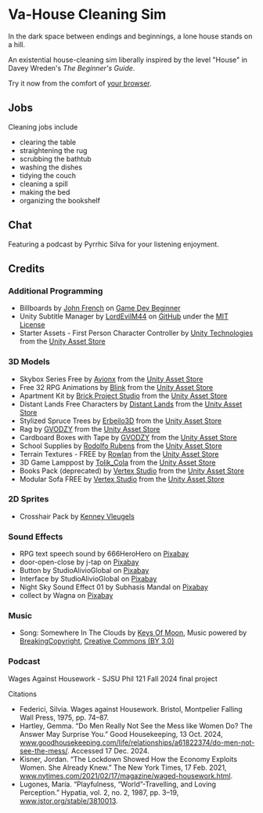 # Va-House Cleaning Sim

In the dark space between endings and beginnings, a lone house stands on a hill.

An existential house-cleaning sim liberally inspired by the level "House" in Davey Wreden's *The Beginner's Guide*. 

Try it now from the comfort of [your browser](https://pyrrhicshadow.github.io/Va-House-Cleaning-Sim/Builds/Va-House%20WebGL).

## Jobs 

Cleaning jobs include 

* clearing the table 
* straightening the rug 
* scrubbing the bathtub
* washing the dishes 
* tidying the couch 
* cleaning a spill
* making the bed
* organizing the bookshelf

## Chat

Featuring a podcast by Pyrrhic Silva for your listening enjoyment. 

## Credits 

### Additional Programming 

* Billboards by [John French](https://gamedevbeginner.com/author/john/) on [Game Dev Beginner](https://gamedevbeginner.com/billboards-in-unity-and-how-to-make-your-own/)
* Unity Subtitle Manager by [LordEvilM44](https://github.com/LordEvilM44Dev) on [GitHub](https://github.com/LordEvilM44Dev/Unity-Subtitle-System) under the [MIT License](https://github.com/LordEvilM44Dev/Unity-Subtitle-System/blob/main/LICENSE)
* Starter Assets - First Person Character Controller by [Unity Technologies](https://assetstore.unity.com/publishers/1) from the [Unity Asset Store](https://assetstore.unity.com/packages/essentials/starter-assets-first-person-character-controller-196525)

### 3D Models

* Skybox Series Free by [Avionx](https://assetstore.unity.com/publishers/31837) from the [Unity Asset Store](https://assetstore.unity.com/packages/2d/textures-materials/sky/skybox-series-free-103633)
* Free 32 RPG Animations by [Blink](https://assetstore.unity.com/publishers/49855) from the [Unity Asset Store](https://assetstore.unity.com/packages/3d/animations/free-32-rpg-animations-215058)
* Apartment Kit by [Brick Project Studio](https://assetstore.unity.com/publishers/32000) from the [Unity Asset Store](https://assetstore.unity.com/packages/3d/environments/apartment-kit-124055) 
* Distant Lands Free Characters by [Distant Lands](https://assetstore.unity.com/publishers/40676) from the [Unity Asset Store](https://assetstore.unity.com/packages/3d/characters/distant-lands-free-characters-178123)
* Stylized Spruce Trees by [Erbeilo3D](https://assetstore.unity.com/publishers/63214) from the [Unity Asset Store](https://assetstore.unity.com/packages/3d/environments/stylized-spruce-trees-erbeilo3d-254550)
* Rag by [GVODZY](https://assetstore.unity.com/publishers/91841) from the [Unity Asset Store](https://assetstore.unity.com/packages/3d/props/rag-305431)
* Cardboard Boxes with Tape by [GVODZY](https://assetstore.unity.com/publishers/91841) from the [Unity Asset Store](https://assetstore.unity.com/packages/3d/props/cardboard-boxes-with-tape-305511)
* School Supplies by [Rodolfo Rubens](https://assetstore.unity.com/publishers/2192) from the [Unity Asset Store](https://assetstore.unity.com/packages/3d/school-supplies-96667)
* Terrain Textures - FREE by [Rowlan](https://assetstore.unity.com/publishers/48228) from the [Unity Asset Store](https://assetstore.unity.com/packages/p/terrain-textures-free-271990)
* 3D Game Lamppost by [Tolik_Cola](https://assetstore.unity.com/publishers/113417) from the [Unity Asset Store](https://assetstore.unity.com/packages/3d/environments/urban/3d-game-lamppost-312490)
* Books Pack (deprecated) by [Vertex Studio](https://assetstore.unity.com/publishers/2053) from the [Unity Asset Store](https://assetstore.unity.com/packages/3d/props/interior/books-pack-5484) 
* Modular Sofa FREE by [Vertex Studio](https://assetstore.unity.com/publishers/2053) from the [Unity Asset Store](https://assetstore.unity.com/packages/3d/props/cardboard-boxes-with-tape-305511)

### 2D Sprites

* Crosshair Pack by [Kenney Vleugels](https://www.Kenney.nl)

### Sound Effects

* RPG text speech sound by 666HeroHero on [Pixabay](https://pixabay.com/sound-effects/rpg-text-speech-sound-131477/)
* door-open-close by j-tap on [Pixabay](https://pixabay.com/sound-effects/door-open-close-45475/)
* Button  by StudioAlivioGlobal on [Pixabay](https://pixabay.com/sound-effects/button-124476/)
* Interface by StudioAlivioGlobal on [Pixabay](https://pixabay.com/sound-effects/interface-124464/)
* Night Sky Sound Effect 01 by Subhasis Mandal on [Pixabay](https://pixabay.com/sound-effects/night-sky-sound-effect-01-321714/) 
* collect by Wagna on [Pixabay](https://pixabay.com/sound-effects/collect-5930/)

### Music 

* Song: Somewhere In The Clouds by [Keys Of Moon](https://www.youtube.com/c/keysofmoonmusic), Music powered by [BreakingCopyright](https://breakingcopyright.com), [Creative Commons (BY 3.0)](https://creativecommons.org/licenses/by/3.0/)

### Podcast 

Wages Against Housework - SJSU Phil 121 Fall 2024 final project

Citations

* Federici, Silvia. Wages against Housework. Bristol, Montpelier Falling Wall Press, 1975, pp. 74–87.
* Hartley, Gemma. “Do Men Really Not See the Mess like Women Do? The Answer May Surprise You.” Good Housekeeping, 13 Oct. 2024, www.goodhousekeeping.com/life/relationships/a61822374/do-men-not-see-the-mess/. Accessed 17 Dec. 2024.
* Kisner, Jordan. “The Lockdown Showed How the Economy Exploits Women. She Already Knew.” The New York Times, 17 Feb. 2021, www.nytimes.com/2021/02/17/magazine/waged-housework.html.
* Lugones, María. “Playfulness, “World”-Travelling, and Loving Perception.” Hypatia, vol. 2, no. 2, 1987, pp. 3–19, www.jstor.org/stable/3810013. 